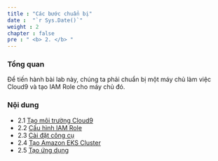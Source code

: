 ```yaml
---
title : "Các bước chuẩn bị"
date :  "`r Sys.Date()`" 
weight : 2 
chapter : false
pre : " <b> 2. </b> "
---
```

### Tổng quan
Để tiến hành bài lab này, chúng ta phải chuẩn bị một máy chủ làm việc Cloud9 và tạo IAM Role cho máy chủ đó.

### Nội dung
+ 2.1 [Tạo môi trường Cloud9](../2-prerequiste/2.1-createcloud9workspace/)
+ 2.2 [Cấu hình IAM Role](../2-prerequiste/2.2-modifyiamrole/)
+ 2.3 [Cài đặt công cụ](../2-prerequiste/2.3-installation/)
+ 2.4 [Tạo Amazon EKS Cluster](../2-prerequiste/2.4-createekscluster/)
+ 2.5 [Tạo ứng dụng](2.5-createapplication/)